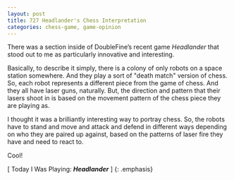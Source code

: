 ```yaml
---
layout: post
title: 727 Headlander's Chess Interpretation
categories: chess-game, game-opinion
---
```

There was a section inside of DoubleFine’s recent game *Headlander* that stood out to me as particularly innovative and interesting.

Basically, to describe it simply, there is a colony of only robots on a space station somewhere.  And they play a sort of "death match" version of chess.  So, each robot represents a different piece from the game of chess.  And they all have laser guns, naturally.  But, the direction and pattern that their lasers shoot in is based on the movement pattern of the chess piece they are playing as.

I thought it was a brilliantly interesting way to portray chess.  So, the robots have to stand and move and attack and defend in different ways depending on who they are paired up against, based on the patterns of laser fire they have and need to react to.

Cool!

[ Today I Was Playing: ***Headlander*** ]
{: .emphasis}